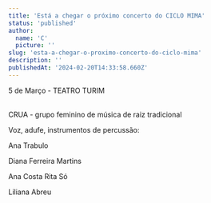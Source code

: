 ```yaml
---
title: 'Está a chegar o próximo concerto do CICLO MIMA'
status: 'published'
author:
  name: 'C'
  picture: ''
slug: 'esta-a-chegar-o-proximo-concerto-do-ciclo-mima'
description: ''
publishedAt: '2024-02-20T14:33:58.660Z'
---
```


5 de Março - TEATRO TURIM 

\
CRUA - grupo feminino de música de raiz tradicional

Voz, adufe, instrumentos de percussão:

Ana Trabulo

Diana Ferreira Martins

Ana Costa Rita Só

Liliana Abreu
